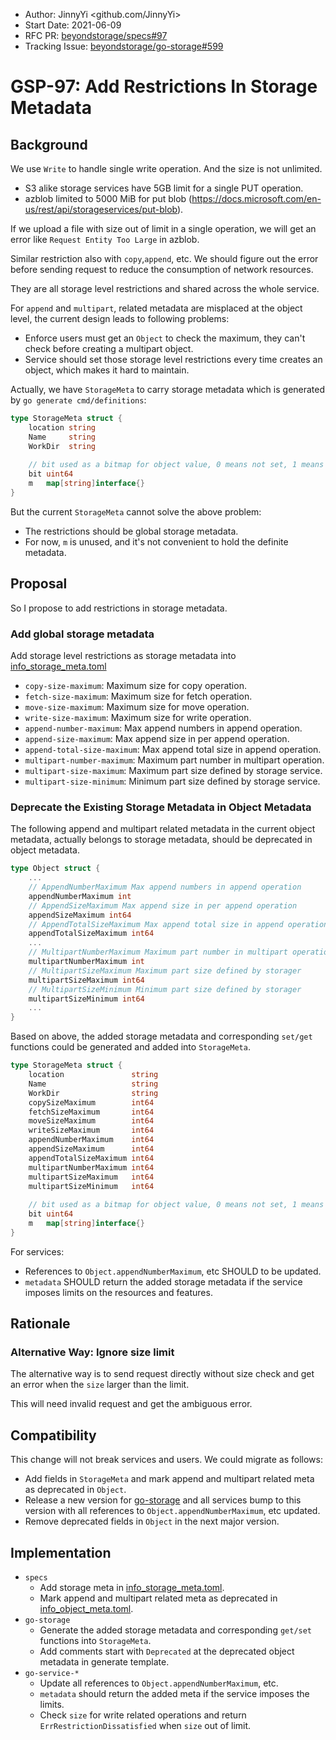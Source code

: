 - Author: JinnyYi <github.com/JinnyYi>
- Start Date: 2021-06-09
- RFC PR: [beyondstorage/specs#97](https://github.com/rgglez/specs/issues/97)
- Tracking Issue: [beyondstorage/go-storage#599](https://github.com/rgglez/go-storage/issues/599)

# GSP-97: Add Restrictions In Storage Metadata

## Background

We use `Write` to handle single write operation. And the size is not unlimited.

- S3 alike storage services have 5GB limit for a single PUT operation.
- azblob limited to 5000 MiB for put blob (<https://docs.microsoft.com/en-us/rest/api/storageservices/put-blob>).

If we upload a file with size out of limit in a single operation, we will get an error like `Request Entity Too Large` in azblob.

Similar restriction also with `copy`,`append`, etc. We should figure out the error before sending request to reduce the consumption of network resources.

They are all storage level restrictions and shared across the whole service.

For `append` and `multipart`, related metadata are misplaced at the object level, the current design leads to following problems:

- Enforce users must get an `Object` to check the maximum, they can't check before creating a multipart object.
- Service should set those storage level restrictions every time creates an object, which makes it hard to maintain.

Actually, we have `StorageMeta` to carry storage metadata which is generated by `go generate cmd/definitions`:

```go
type StorageMeta struct {
	location string
	Name     string
	WorkDir  string
	
	// bit used as a bitmap for object value, 0 means not set, 1 means set 
	bit uint64
	m   map[string]interface{}
}
```

But the current `StorageMeta` cannot solve the above problem:

- The restrictions should be global storage metadata.
- For now, `m` is unused, and it's not convenient to hold the definite metadata.

## Proposal

So I propose to add restrictions in storage metadata.

### Add global storage metadata

Add storage level restrictions as storage metadata into [info_storage_meta.toml]

- `copy-size-maximum`: Maximum size for copy operation.
- `fetch-size-maximum`: Maximum size for fetch operation.
- `move-size-maximum`: Maximum size for move operation.
- `write-size-maximum`: Maximum size for write operation.
- `append-number-maximum`: Max append numbers in append operation.
- `append-size-maximum`: Max append size in per append operation.
- `append-total-size-maximum`: Max append total size in append operation.
- `multipart-number-maximum`: Maximum part number in multipart operation.
- `multipart-size-maximum`: Maximum part size defined by storage service.
- `multipart-size-minimum`: Minimum part size defined by storage service.

### Deprecate the Existing Storage Metadata in Object Metadata

The following append and multipart related metadata in the current object metadata, actually belongs to storage metadata, should be deprecated in object metadata.

```go
type Object struct {
	...
    // AppendNumberMaximum Max append numbers in append operation
    appendNumberMaximum int
    // AppendSizeMaximum Max append size in per append operation
    appendSizeMaximum int64
    // AppendTotalSizeMaximum Max append total size in append operation
    appendTotalSizeMaximum int64
	...
    // MultipartNumberMaximum Maximum part number in multipart operation
    multipartNumberMaximum int
    // MultipartSizeMaximum Maximum part size defined by storager
    multipartSizeMaximum int64
    // MultipartSizeMinimum Minimum part size defined by storager
    multipartSizeMinimum int64
	...
}
```


Based on above, the added storage metadata and corresponding `set/get` functions could be generated and added into `StorageMeta`.

```go
type StorageMeta struct {
	location               string
	Name                   string
	WorkDir                string
	copySizeMaximum        int64
	fetchSizeMaximum       int64
	moveSizeMaximum        int64
	writeSizeMaximum       int64
	appendNumberMaximum    int64
	appendSizeMaximum      int64
	appendTotalSizeMaximum int64
	multipartNumberMaximum int64
	multipartSizeMaximum   int64
	multipartSizeMinimum   int64
	
	// bit used as a bitmap for object value, 0 means not set, 1 means set 
	bit uint64
	m   map[string]interface{}
}
```

For services:

- References to `Object.appendNumberMaximum`, etc SHOULD to be updated.
- `metadata` SHOULD return the added storage metadata if the service imposes limits on the resources and features.

## Rationale

### Alternative Way: Ignore size limit

The alternative way is to send request directly without size check and get an error when the `size` larger than the limit.

This will need invalid request and get the ambiguous error.

## Compatibility

This change will not break services and users. We could migrate as follows:

- Add fields in `StorageMeta` and mark append and multipart related meta as deprecated in `Object`.
- Release a new version for [go-storage] and all services bump to this version with all references to `Object.appendNumberMaximum`, etc updated.
- Remove deprecated fields in `Object` in the next major version.

## Implementation

- `specs`
  - Add storage meta in [info_storage_meta.toml].
  - Mark append and multipart related meta as deprecated in [info_object_meta.toml].
- `go-storage`
  - Generate the added storage metadata and corresponding `get/set` functions into `StorageMeta`.
  - Add comments start with `Deprecated` at the deprecated object metadata in generate template.
- `go-service-*`
  - Update all references to `Object.appendNumberMaximum`, etc.
  - `metadata` should return the added meta if the service imposes the limits.
  - Check `size` for write related operations and return `ErrRestrictionDissatisfied` when `size` out of limit.


[go-storage]: https://github.com/rgglez/go-storage
[info_storage_meta.toml]: ../definitions/info_storage_meta.toml
[info_object_meta.toml]: ../definitions/info_object_meta.toml
